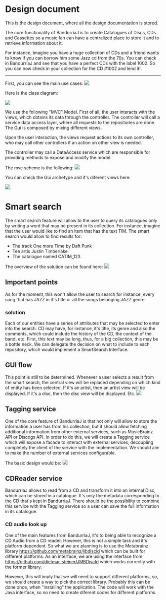 # Design document
This is the design document, where all the design documentation is stored.

The core functionality of BandurriaJ is to create Catalogues of Discs, CDs and Cassettes so a music 
fan can have a centralized place to store it and to retrieve information about it. 

For instance, imagine you have a huge collection of CDs and a friend wants to know if you can borrow him
some Jazz cd from the 70s. You can check in BandurriaJ and see that you have a perfect CDs with 
the label 1002. So you can now check in your collection for the CD #1002 and lend it!.

---

First, you can see the main use cases:
![](../images/useCases.svg)

Here is the class diagram:

![](../images/Entities.svg)

We use the following "MVC" Model. First of all, the user interacts with the views, which
obtains its data through the controller. The controller will call a service data access layer, where all requests
to the repositories are done. The Gui is composed by mixing different views.

Upon the user interaction, the views request actions to its own controller, who may call other controllers
 if an action on other view is needed.

The controller  may call a DataAccess service which are responsible for providing methods to expose and modify the model.

The mvc scheme is the following:
![](../images/MVC.svg)

You can check the Gui archetype and it's diferent views here:

![](../images/Gui.svg)

# Smart search

The smart search feature will allow to the user to query its catalogues only by writing a word
that may be present in its collection. For instance, imagine that the user would like to 
find an item that has the text TIM. The smart search would allow to find results for:
* The track One more Time by Daft Punk
* Tee artis Justin Timberlake
* The catalogue named CATIM_123.

The overview of the solution can be found here:
![](../images/SmartSearch.svg)

## Important points
As for the moment, this won't allow the user to search for instance, 
every song that has JAZZ in it's title or all the songs belonging JAZZ genre. 

### solution
Each of our entities have a series of attributes that may be selected to enter into the search.
CD may have, for instance, it's title, its genre and also the comments,
which could include the history of the CD, the context of the band, etc.
First, this text may be long, thus, for a big collection, this may be a bottle neck.
We can delegate the decision on what to include to each repository, which would implement
a SmartSearch Interface.  

## GUI flow

This point is still to be determined. Whenever a user selects a result from the smart search,
the central view will be replaced depending on which kind of entity has been selected.
If it's an artist, then an artist view will be displayed. If it's a disc, then the disc view will be displayed. Etc.
![](../images/SmartSearchFlow.svg)

## Tagging service

One of the core feature of BandurriaJ is that not only will allow to store the information
a user has from his collection, but it should allow fetching additional information
from other external services, such as MusicBrainz API or Discogs API.   In order to do this,
we will create a Tagging service which will expose a facade to interact with external services,
decoupling completely the client of the service with the implementation. 
We should aim to make the number of external services configurable. 

The basic design would be:
![](../images/taggingService.svg)

## CDReader service

BandurriaJ allows to read from a CD and transform it into an internal Disc, which can be stored in a catalogue.
It's only the metadata corresponding to the CD that's kept in BandurriaJ.
There should be the possibility to combine this service with the Tagging service so a user can
save the full information in its catalogue.

### CD audio look up

One of the main features from BandurriaJ, it's to being able to recognize a CD Audio from a CD reader. 
However, this is not a simple task and it's platform dependent. So what we are planning is to use the Metabrainz library 
https://github.com/metabrainz/libdiscid which can be built for different platforms. As an interface, we are using the interface from
https://github.com/dietmar-steiner/JMBDiscId which works correctly with the former library.

However, this will imply that we will need to support different platforms, so, we should create a way to pick the correct library. 
Probably this can be done once, when "installing" the application. The code will work with the Java interface, so no need to create diferent 
codes for different platforms.
 